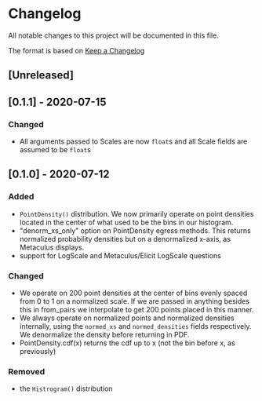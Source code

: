 # Changelog

All notable changes to this project will be documented in this file.

The format is based on [Keep a Changelog](https://keepachangelog.com/en/1.0.0/)

## [Unreleased]


## [0.1.1] - 2020-07-15

### Changed

- All arguments passed to Scales are now `float`s and all Scale fields are assumed to be `float`s



## [0.1.0] - 2020-07-12

### Added

- `PointDensity()` distribution. We now primarily operate on point densities located in the center of what used to be the bins in our histogram.
- "denorm_xs_only" option on PointDensity egress methods. This returns normalized probability densities but on a denormalized x-axis, as Metaculus displays.
- support for LogScale and Metaculus/Elicit LogScale questions

### Changed

- We operate on 200 point densities at the center of bins evenly spaced from 0 to 1 on a normalized scale. If we are passed in anything besides this in from_pairs we interpolate to get 200 points placed in this manner.
- We always operate on normalized points and normalized densities internally, using the `normed_xs` and `normed_densities` fields respectively. We denormalize the density before returning in PDF.
- PointDensity.cdf(x) returns the cdf up to x (not the bin before x, as previously)

### Removed
- the `Histrogram()` distribution

